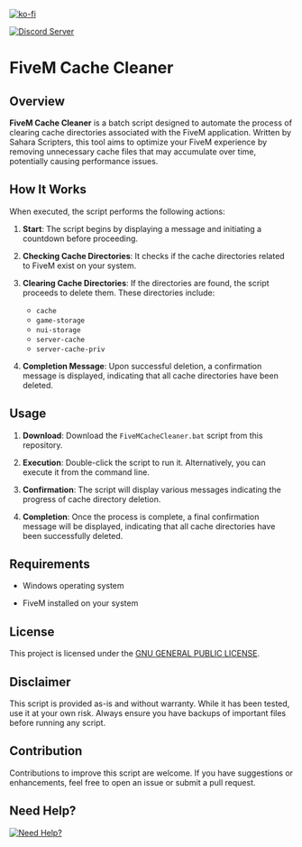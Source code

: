 [![ko-fi](https://ko-fi.com/img/githubbutton_sm.svg)](https://ko-fi.com/saharascripters)

<a href="https://discord.gg/kQxzuyqnkR"><img src="https://discordapp.com/api/guilds/882172298059190282/widget.png?style=banner2" alt="Discord Server"></a>

# FiveM Cache Cleaner

## Overview

**FiveM Cache Cleaner** is a batch script designed to automate the process of clearing cache directories associated with the FiveM application. Written by Sahara Scripters, this tool aims to optimize your FiveM experience by removing unnecessary cache files that may accumulate over time, potentially causing performance issues.

## How It Works

When executed, the script performs the following actions:

1. **Start**: The script begins by displaying a message and initiating a countdown before proceeding.

2. **Checking Cache Directories**: It checks if the cache directories related to FiveM exist on your system.

3. **Clearing Cache Directories**: If the directories are found, the script proceeds to delete them. These directories include:
   - `cache`
   - `game-storage`
   - `nui-storage`
   - `server-cache`
   - `server-cache-priv`

4. **Completion Message**: Upon successful deletion, a confirmation message is displayed, indicating that all cache directories have been deleted.

## Usage

1. **Download**: Download the `FiveMCacheCleaner.bat` script from this repository.

2. **Execution**: Double-click the script to run it. Alternatively, you can execute it from the command line.

3. **Confirmation**: The script will display various messages indicating the progress of cache directory deletion.

4. **Completion**: Once the process is complete, a final confirmation message will be displayed, indicating that all cache directories have been successfully deleted.

## Requirements

- Windows operating system

- FiveM installed on your system

## License

This project is licensed under the [GNU GENERAL PUBLIC LICENSE](LICENSE).

## Disclaimer

This script is provided as-is and without warranty. While it has been tested, use it at your own risk. Always ensure you have backups of important files before running any script.

## Contribution

Contributions to improve this script are welcome. If you have suggestions or enhancements, feel free to open an issue or submit a pull request.

## Need Help?

[![Need Help?](https://cdn.discordapp.com/attachments/911806162213687357/1252070877970038794/DiscordInviteBanner.png)](https://discord.gg/kQxzuyqnkR)
